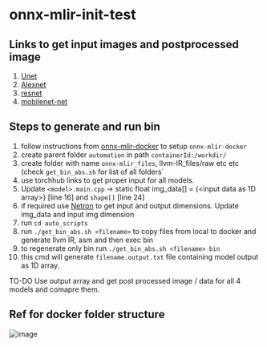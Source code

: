 # onnx-mlir-init-test

## Links to get input images and postprocessed image
1. [Unet](https://pytorch.org/hub/mateuszbuda_brain-segmentation-pytorch_unet/)
2. [Alexnet](https://pytorch.org/hub/pytorch_vision_alexnet/)
3. [resnet](https://pytorch.org/hub/pytorch_vision_resnet/)
4. [mobilenet-net](https://pytorch.org/hub/pytorch_vision_mobilenet_v2/)

## Steps to generate and run bin
1. follow instructions from [onnx-mlir-docker](https://github.com/onnx/onnx-mlir/blob/main/docs/Docker.md) to setup `onnx-mlir-docker`
2. create parent folder `automation` in path `containerId:/workdir/`
3. create folder with name `onnx-mlir_files`, llvm-IR_files/raw etc etc (check `get_bin_abs.sh` for list of all folders`
4. use torchhub links to get proper input for all models.
5. Update `<model>.main.cpp` -> static float img_data[] = {<input data as 1D array>} [line 16] and `shape[]` [line 24]
6. if required use [Netron](https://netron.app/) to get input and output dimensions. Update img_data and input img dimension
7. run `cd auto_scripts`
8. run `./get_bin_abs.sh <filename>` to copy files from local to docker and generate llvm IR, asm and then exec bin
9. to regenerate only bin run `./get_bin_abs.sh <filename> bin`
10. this cmd will generate `filename.output.txt` file containing model output as 1D array.

TO-DO
Use output array and get post processed image / data for all 4 models and comapre them.

## Ref for docker folder structure
![image](https://github.com/shreya-um/onnx-mlir-init-test/assets/155458601/22d8e1bc-73ec-4bf7-9ade-d6674ae6cffe)
